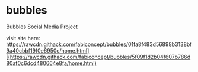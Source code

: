 # bubbles
Bubbles Social Media Project


visit site here:
[https://rawcdn.githack.com/fabiconcept/bubbles/01fa8f483d56898b3138bf9a40cbbf19f0e6950c/home.html][(https://rawcdn.githack.com/fabiconcept/bubbles/5f09f1d2b04f607b786d80af0c6dcd480664e8fa/home.html)
](https://rawcdn.githack.com/fabiconcept/bubbles/059d14e68bda5b56b8db21d6c000becc303042ce/home.html)
